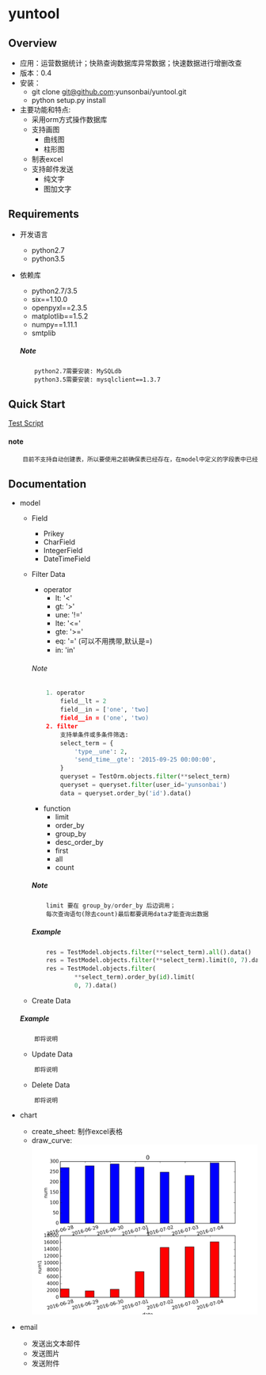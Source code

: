 # yuntool
## Overview
* 应用：运营数据统计；快熟查询数据库异常数据；快速数据进行增删改查
* 版本：0.4
* 安装：
	* git clone git@github.com:yunsonbai/yuntool.git
	* python setup.py install
* 主要功能和特点:
	* 采用orm方式操作数据库
    * 支持画图
    	* 曲线图
        * 柱形图
    * 制表excel
    * 支持邮件发送
    	* 纯文字
        * 图加文字

## Requirements
* 开发语言
	* python2.7
	* python3.5
* 依赖库
	* python2.7/3.5
    * six==1.10.0
    * openpyxl==2.3.5
    * matplotlib==1.5.2
    * numpy==1.11.1
    * smtplib

    ##### Note
    ```bash
        python2.7需要安装: MySQLdb
        python3.5需要安装: mysqlclient==1.3.7
    ```

## Quick Start
 [Test Script](https://github.com/yunsonbai/yuntool/tree/master/example)

#### note
``` python
    目前不支持自动创建表，所以要使用之前确保表已经存在，在model中定义的字段表中已经存在
```

## Documentation
* model
	* Field
    	* Prikey
    	* CharField
    	* IntegerField
    	* DateTimeField

	* Filter Data
		* operator
    		* lt: '<'
    		* gt: '>'
    		* une: '!='
    		* lte: '<='
    		* gte: '>='
    		* eq: '=' (可以不用携带,默认是=)
    		* in: 'in'

        ###### Note
        ```python
            1. operator
                field__lt = 2
                field__in = ['one', 'two]
                field__in = ('one', 'two)
            2. filter
                支持单条件或多条件筛选:
                select_term = {
                    'type__une': 2,
                    'send_time__gte': '2015-09-25 00:00:00',
                }
                queryset = TestOrm.objects.filter(**select_term)
                queryset = queryset.filter(user_id='yunsonbai')
                data = queryset.order_by('id').data()
        ```
        * function
            * limit
            * order_by
            * group_by
            * desc_order_by
            * first
            * all
            * count

        ##### Note
        ```python
            limit 要在 group_by/order_by 后边调用；
            每次查询语句(除去count)最后都要调用data才能查询出数据
        ```
        ##### Example
        ```python
            res = TestModel.objects.filter(**select_term).all().data()
            res = TestModel.objects.filter(**select_term).limit(0, 7).data()
            res = TestModel.objects.filter(
                    **select_term).order_by(id).limit(
                    0, 7).data()
        ```

	* Create Data
	##### Example
    ```python
    	即将说明
    ```

    * Update Data
    ```python
        即将说明
    ```

    * Delete Data
    ```python
        即将说明
    ```

* chart
	* create_sheet: 制作excel表格
	* draw_curve: ![柱形图](/example/text.png "Optional title")

* email
	* 发送出文本邮件
	* 发送图片
	* 发送附件
